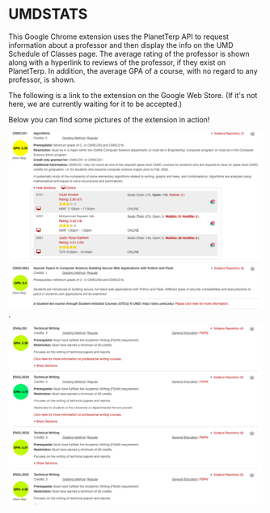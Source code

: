 # UMDSTATS

This Google Chrome extension uses the PlanetTerp API to request information about a professor and then display the info on the UMD Schedule of Classes page.
The average rating of the professor is shown along with a hyperlink to reviews of the professor, if they exist on PlanetTerp. In addition, the average GPA of a 
course, with no regard to any professor, is shown.  

The following is a link to the extension on the Google Web Store. (If it's not here, we are currently waiting for it to be accepted.)  

Below you can find some pictures of the extension in action!  

![Screenshot](reviews.png). 

![Screenshot](gpa.png)
